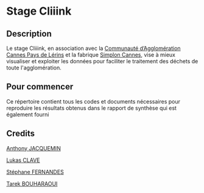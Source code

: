 # Stage Cliiink

## Description
Le stage Cliiink, en association avec la [Communauté d’Agglomération Cannes Pays de Lérins](https://cannespaysdelerins.fr) et la fabrique [Simplon Cannes](https://simplon.co), vise à mieux visualiser et exploiter les données pour faciliter le traitement des déchets de toute l'agglomération.

## Pour commencer
Ce répertoire contient tous les codes et documents nécessaires pour reproduire les résultats obtenus dans le rapport de synthèse qui est également fourni

## Credits
[Anthony JACQUEMIN](https://github.com/antjacquemin)

[Lukas CLAVE](https://github.com/LukasClave06)

[Stéphane FERNANDES](https://github.com/fernandes-stephane)

[Tarek BOUHARAOUI](https://github.com/Tbouharaoui)
